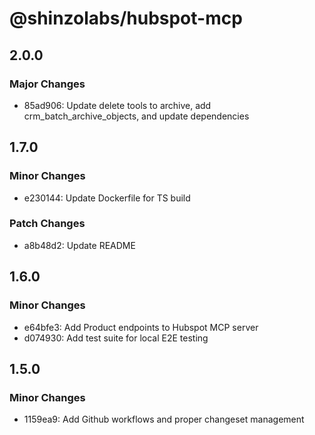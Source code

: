 # @shinzolabs/hubspot-mcp

## 2.0.0

### Major Changes

- 85ad906: Update delete tools to archive, add crm_batch_archive_objects, and update dependencies

## 1.7.0

### Minor Changes

- e230144: Update Dockerfile for TS build

### Patch Changes

- a8b48d2: Update README

## 1.6.0

### Minor Changes

- e64bfe3: Add Product endpoints to Hubspot MCP server
- d074930: Add test suite for local E2E testing

## 1.5.0

### Minor Changes

- 1159ea9: Add Github workflows and proper changeset management
